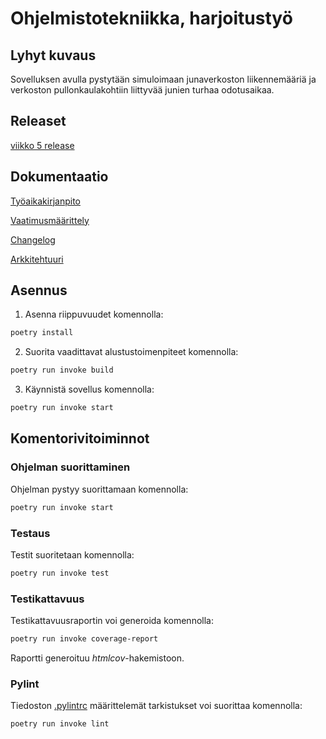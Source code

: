 # Ohjelmistotekniikka, harjoitustyö
## Lyhyt kuvaus
Sovelluksen avulla pystytään simuloimaan junaverkoston liikennemääriä ja verkoston pullonkaulakohtiin liittyvää junien turhaa odotusaikaa. 

## Releaset
 [viikko 5 release](https://github.com/Samperius/ot-harjoitustyo/releases/tag/viikko5)

## Dokumentaatio
[Työaikakirjanpito](https://github.com/Samperius/ot-harjoitustyo/blob/main/train-simulator/dokumentaatio/tyoaikakirjanpito.md)

[Vaatimusmäärittely](https://github.com/Samperius/ot-harjoitustyo/blob/main/train-simulator/dokumentaatio/vaatimusmaarittely.md)

[Changelog](https://github.com/Samperius/ot-harjoitustyo/blob/main/train-simulator/dokumentaatio/changelog.md)

[Arkkitehtuuri](https://github.com/Samperius/ot-harjoitustyo/blob/main/train-simulator/dokumentaatio/arkkitehtuuri.md)

## Asennus

1. Asenna riippuvuudet komennolla:

```bash
poetry install
```

2. Suorita vaadittavat alustustoimenpiteet komennolla:

```bash
poetry run invoke build
```

3. Käynnistä sovellus komennolla:

```bash
poetry run invoke start
```

## Komentorivitoiminnot

### Ohjelman suorittaminen

Ohjelman pystyy suorittamaan komennolla:

```bash
poetry run invoke start
```

### Testaus

Testit suoritetaan komennolla:

```bash
poetry run invoke test
```

### Testikattavuus

Testikattavuusraportin voi generoida komennolla:

```bash
poetry run invoke coverage-report
```

Raportti generoituu _htmlcov_-hakemistoon.

### Pylint

Tiedoston [.pylintrc](./.pylintrc) määrittelemät tarkistukset voi suorittaa komennolla:

```bash
poetry run invoke lint
```


